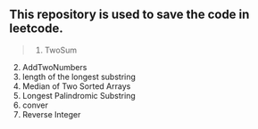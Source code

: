 ## This repository is used to save the code in leetcode.
>1. TwoSum
2. AddTwoNumbers
3. length of the longest substring
4. Median of Two Sorted Arrays
5. Longest Palindromic Substring
6. conver
7. Reverse Integer
